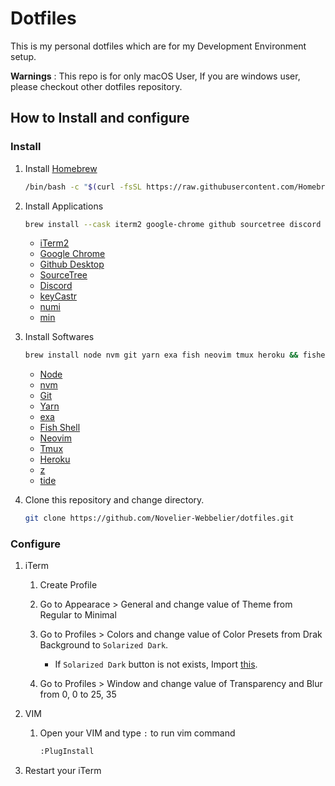 # Dotfiles

This is my personal dotfiles which are for my Development Environment setup.

**Warnings** : This repo is for only macOS User, If you are windows user, please checkout other dotfiles repository.

## How to Install and configure

### Install

1. Install [Homebrew](https://brew.sh)

   ```bash
   /bin/bash -c "$(curl -fsSL https://raw.githubusercontent.com/Homebrew/install/HEAD/install.sh)"
   ```

2. Install Applications

   ```bash
   brew install --cask iterm2 google-chrome github sourcetree discord keycastr numi min
   ```

   - [iTerm2](https://iterm2.com/)
   - [Google Chrome](https://www.google.com/chrome/)
   - [Github Desktop](https://desktop.github.com/)
   - [SourceTree](https://www.sourcetreeapp.com/)
   - [Discord](https://discord.com/)
   - [keyCastr](https://github.com/keycastr/keycastr)
   - [numi](https://numi.app/)
   - [min](https://minbrowser.org/)

3. Install Softwares

   ```bash
   brew install node nvm git yarn exa fish neovim tmux heroku && fisher install jethrokuan/z IlanCosman/tide@v5
   ```

   - [Node](https://nodejs.org/)
   - [nvm](https://github.com/nvm-sh/nvm/)
   - [Git](https://git-scm.com)
   - [Yarn](https://yarnpkg.com/)
   - [exa](https://github.com/ogham/exa)
   - [Fish Shell](https://fishshell.com/)
   - [Neovim](https://neovim.io/)
   - [Tmux](https://github.com/tmux/tmux)
   - [Heroku](https://heroku.com/)
   - [z](https://github.com/jethrokuan/z)
   - [tide](https://github.com/IlanCosman/tide)

4. Clone this repository and change directory.

   ```bash
   git clone https://github.com/Novelier-Webbelier/dotfiles.git
   ```

### Configure

1. iTerm

   1. Create Profile

   2. Go to Appearace > General and change value of Theme from Regular to Minimal

   3. Go to Profiles > Colors and change value of Color Presets from Drak Background to `Solarized Dark`.

      - If `Solarized Dark` button is not exists, Import [this](./Novelier-Webbelier_Iterm2-colors.itermcolors).

   4. Go to Profiles > Window and change value of Transparency and Blur from 0, 0 to 25, 35

2. VIM

   1. Open your VIM and type `:` to run vim command

      ```bash
      :PlugInstall
      ```
3. Restart your iTerm
